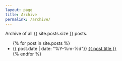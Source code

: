 ```yaml
---
layout: page
title: Archive
permalink: /archive/
---
```


Archive of all {{ site.posts.size }} posts.

<ul>
  {% for post in site.posts %}
    <li>
      <time datetime="{{ post.date | date: '%Y-%m-%d'}}">{{ post.date | date: "%Y-%m-%d"}}</time>
      <a href="{{ post.url }}">{{ post.title }}</a>
    </li>
  {% endfor %}
</ul>
